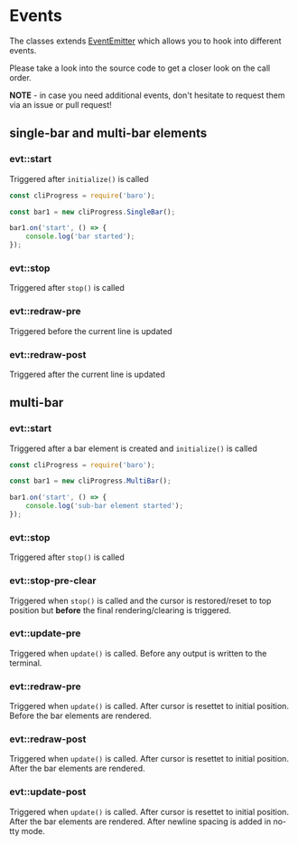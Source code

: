 Events
======================================

The classes extends [EventEmitter](https://nodejs.org/api/events.html) which allows you to hook into different events.

Please take a look into the source code to get a closer look on the call order.

**NOTE** - in case you need additional events, don't hesitate to request them via an issue or pull request!

single-bar and multi-bar elements
--------------------------------------

### evt::start ###

Triggered after `initialize()` is called

```js
const cliProgress = require('baro');

const bar1 = new cliProgress.SingleBar();

bar1.on('start', () => {
    console.log('bar started');
});
```

### evt::stop ###

Triggered after `stop()` is called

### evt::redraw-pre ###

Triggered before the current line is updated

### evt::redraw-post ###

Triggered after the current line is updated

multi-bar
--------------------------------------

### evt::start ###

Triggered after a bar element is created and `initialize()` is called

```js
const cliProgress = require('baro');

const bar1 = new cliProgress.MultiBar();

bar1.on('start', () => {
    console.log('sub-bar element started');
});
```

### evt::stop ###

Triggered after `stop()` is called

### evt::stop-pre-clear ###

Triggered when `stop()` is called and the cursor is restored/reset to top position but **before** the final rendering/clearing is triggered.

### evt::update-pre ###

Triggered when `update()` is called.
Before any output is written to the terminal.

### evt::redraw-pre ###

Triggered when `update()` is called.
After cursor is resettet to initial position. Before the bar elements are rendered.

### evt::redraw-post ###

Triggered when `update()` is called.
After cursor is resettet to initial position. After the bar elements are rendered.

### evt::update-post ###

Triggered when `update()` is called.
After cursor is resettet to initial position. After the bar elements are rendered. After newline spacing is added in no-tty mode.